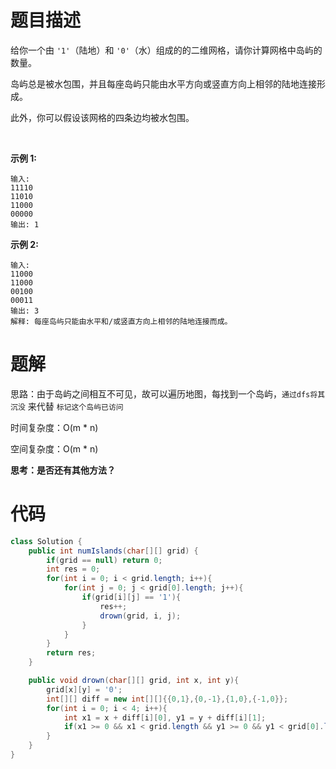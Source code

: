 # 题目描述
给你一个由 `'1'`（陆地）和 `'0'`（水）组成的的二维网格，请你计算网格中岛屿的数量。

岛屿总是被水包围，并且每座岛屿只能由水平方向或竖直方向上相邻的陆地连接形成。

此外，你可以假设该网格的四条边均被水包围。

 

__示例 1:__
```
输入:
11110
11010
11000
00000
输出: 1
```
__示例 2:__
```
输入:
11000
11000
00100
00011
输出: 3
解释: 每座岛屿只能由水平和/或竖直方向上相邻的陆地连接而成。
```

# 题解
思路：由于岛屿之间相互不可见，故可以遍历地图，每找到一个岛屿，`通过dfs将其沉没` 来代替 `标记这个岛屿已访问` 
  
时间复杂度：O(m * n)  

空间复杂度：O(m * n)  

__思考：是否还有其他方法？__

# 代码
```java
class Solution {
    public int numIslands(char[][] grid) {
        if(grid == null) return 0;
        int res = 0;
        for(int i = 0; i < grid.length; i++){
            for(int j = 0; j < grid[0].length; j++){
                if(grid[i][j] == '1'){
                    res++;
                    drown(grid, i, j);
                }
            }
        }
        return res;
    }

    public void drown(char[][] grid, int x, int y){
        grid[x][y] = '0';
        int[][] diff = new int[][]{{0,1},{0,-1},{1,0},{-1,0}};
        for(int i = 0; i < 4; i++){
            int x1 = x + diff[i][0], y1 = y + diff[i][1];
            if(x1 >= 0 && x1 < grid.length && y1 >= 0 && y1 < grid[0].length && grid[x1][y1] == '1') drown(grid, x1, y1);
        }
    }
}
```
